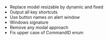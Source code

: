 - Replace model resizable by dynamic and fixed
- Output all key shortcuts
- Use button names on alert window
- Windows signature
- Remove any modal approach
- Fix upper case of CommandID enum
